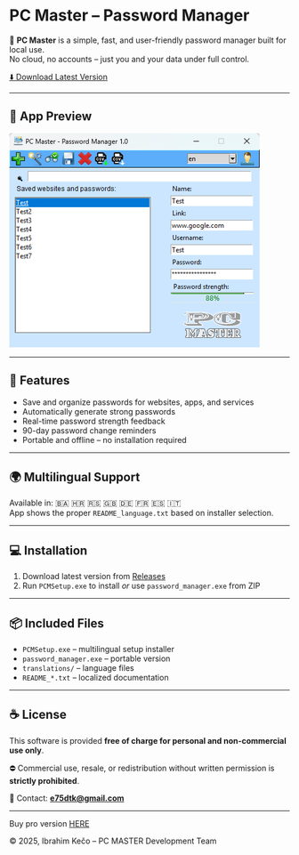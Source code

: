 # PC Master – Password Manager

🧷 **PC Master** is a simple, fast, and user-friendly password manager built for local use.  
No cloud, no accounts – just you and your data under full control.

[⬇️ Download Latest Version](https://github.com/E75DT/PC-Master-PasswordManager/releases/latest)

---

## 📸 App Preview

![App Screenshot](https://github.com/E75DT/PC-Master-PasswordManager/blob/main/screenshot.png?raw=true)

---

## 🔐 Features

- Save and organize passwords for websites, apps, and services  
- Automatically generate strong passwords  
- Real-time password strength feedback  
- 90-day password change reminders  
- Portable and offline – no installation required

---

## 🌍 Multilingual Support

Available in: 🇧🇦 🇭🇷 🇷🇸 🇬🇧 🇩🇪 🇫🇷 🇪🇸 🇮🇹  
App shows the proper `README_language.txt` based on installer selection.

---

## 💻 Installation

1. Download latest version from [Releases](https://github.com/E75DT/PC-Master-PasswordManager/releases/latest)  
2. Run `PCMSetup.exe` to install _or_ use `password_manager.exe` from ZIP

---

## 📦 Included Files

- `PCMSetup.exe` – multilingual setup installer  
- `password_manager.exe` – portable version  
- `translations/` – language files  
- `README_*.txt` – localized documentation

---

## ☕ License

This software is provided **free of charge for personal and non-commercial use only**.

⛔ Commercial use, resale, or redistribution without written permission is **strictly prohibited**.

📧 Contact: **e75dtk@gmail.com**

---

Buy pro version [HERE](https://pc-master-pro.itch.io/pc-master-password-manager-pro)

© 2025, Ibrahim Kečo – PC MASTER Development Team
